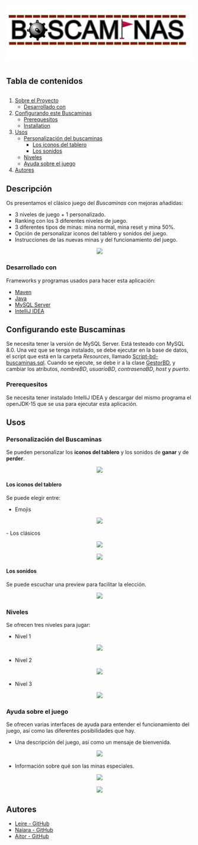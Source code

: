 ![logo]

<!-- TABLE OF CONTENTS -->
  <summary><h2 style="display: inline-block">Tabla de contenidos</h2></summary>
  <ol>
    <li>
      <a href="#descripcion">Sobre el Proyecto</a>
      <ul>
        <li><a href="#desarrollado-con">Desarrollado con</a></li>
      </ul>
    </li>
    <li>
      <a href="#configurando-este-buscaminas">Configurando este Buscaminas</a>
      <ul>
        <li><a href="#prerequesitos">Prerequesitos</a></li>
        <li><a href="#installation">Installation</a></li>
      </ul>
    </li>
    <li>
        <a href="#usos">Usos</a>
        <ul>
            <li><a href="#personalizacion-del-buscaminas">Personalización del buscaminas</a>
                <ul>
                    <li><a href="#los-iconos-del-tablero">Los iconos del tablero</a></li>
                    <li><a href="#los-sonidos">Los sonidos</a></li>
                </ul>
            </li>
            <li><a href="#niveles">Niveles</a></li>
            <li><a href="#ayuda-sobre-el-juego">Ayuda sobre el juego</a></li>
        </ul>
    </li>
    <li><a href="#autores">Autores</a></li>
  </ol>

## Descripción

Os presentamos el clásico juego del *Buscaminas* con mejoras añadidas:

- 3 niveles de juego + 1 personalizado. 
- Ranking con los 3 diferentes niveles de juego.
- 3 diferentes tipos de minas: mina normal, mina reset y mina 50%.
- Opción de personalizar iconos del tablero y sonidos del juego.
- Instrucciones de las nuevas minas y del funcionamiento del juego.



<p align="center">
  <img src="https://raw.githubusercontent.com/NaiaraManeiro/BuscaminasSimple/feature/readme/images/ventana_nivel1_jugada.png?token=AKRAPAFXK4SPQ2AKZMCE3ALAD7H2O">
</p>

### Desarrollado con
Frameworks y programas usados para hacer esta aplicación:
* [Maven](https://maven.apache.org)
* [Java](https://www.java.com)
* [MySQL Server](https://www.mysql.com)
* [IntelliJ IDEA](https://www.jetbrains.com)


<!-- GETTING STARTED -->
## Configurando este Buscaminas

Se necesita tener la versión de MySQL Server. Está testeado con MySQL 8.0. Una vez que se tenga instalado, 
se debe ejecutar en la base de datos, el script que está en la carpeta _Resources_, llamado [Script-bd-buscaminas.sql](https://github.com/NaiaraManeiro/BuscaminasSimple/blob/master/src/main/resources/Script-bd-buscaminas.sql).
Cuando se ejecute, se debe ir a la clase [GestorBD](https://github.com/NaiaraManeiro/BuscaminasSimple/blob/master/src/main/java/packControlador/GestorBD.java), y cambiar los atributos, _nombreBD_, _usuarioBD_, _contrasenaBD_, _host_ y _puerto_.

### Prerequesitos
Se necesita tener instalado IntelliJ IDEA y descargar del mismo programa el openJDK-15 que se usa para ejecutar esta aplicación.

<!-- USAGE EXAMPLES -->
## Usos

### Personalización del Buscaminas
Se pueden personalizar los **iconos del tablero** y los sonidos de **ganar** y de **perder**.

<p align="center">
  <img src="https://raw.githubusercontent.com/NaiaraManeiro/BuscaminasSimple/feature/readme/images/ventana_iconos.png?token=AKRAPAGICXCA5JY45ZP3JJ3AD7H2O">
</p>

#### Los iconos del tablero
Se puede elegir entre:
- Emojis

<p align="center">
  <img src="https://raw.githubusercontent.com/NaiaraManeiro/BuscaminasSimple/feature/readme/images/ventana_buscaminas_emoji.png?token=AKRAPAHSN2J2QYEJIN7ZWOLAD7H2W"/>
</p>
- Los clásicos

<p align="center">
  <img src="https://raw.githubusercontent.com/NaiaraManeiro/BuscaminasSimple/feature/readme/images/ventana_buscaminas_classic2.png?token=AKRAPACFG6GKMPXXRUKD2MTAD7H2Y"/>
</p>

<p align="center">
  <img src="https://raw.githubusercontent.com/NaiaraManeiro/BuscaminasSimple/feature/readme/images/ventana_nivel1_jugada.png?token=AKRAPAFXK4SPQ2AKZMCE3ALAD7H2O"/>
</p>

#### Los sonidos
Se puede escuchar una preview para facilitar la elección.

<p align="center">
<img src="https://raw.githubusercontent.com/NaiaraManeiro/BuscaminasSimple/feature/readme/images/ventana_sonidos.png?token=AKRAPAHUCJC55B5KE6ELYYDAD7H2G" />
</p>


### Niveles

Se ofrecen tres niveles para jugar:

- Nivel 1

<p align="center">
<img src="https://raw.githubusercontent.com/NaiaraManeiro/BuscaminasSimple/feature/readme/images/ventana_nivel1_jugada.png?token=AKRAPAFXK4SPQ2AKZMCE3ALAD7H2O" />
</p>

- Nivel 2

<p align="center">
<img src="https://raw.githubusercontent.com/NaiaraManeiro/BuscaminasSimple/feature/readme/images/ventana_nivel_2.png?token=AKRAPAF5TNORHEEFUYUJYADAD7H2K" />
</p>

- Nivel 3

<p align="center">
<img src="https://raw.githubusercontent.com/NaiaraManeiro/BuscaminasSimple/feature/readme/images/ventana_nivel_3.png?token=AKRAPACD7VQO34XF4M35G2DAD7H2I" />
</p>

### Ayuda sobre el juego

Se ofrecen varias interfaces de ayuda para entender el funcionamiento del juego, así como las diferentes posibilidades que hay.
- Una descripción del juego, así como un mensaje de bienvenida.
<p align="center">
<img src="https://raw.githubusercontent.com/NaiaraManeiro/BuscaminasSimple/feature/readme/images/ayuda-info-juego.png?token=AKRAPADZU5RQPJD6LGW4FBLAD755S" />
</p>

- Información sobre qué son las minas especiales.

<p align="center">
<img src="https://raw.githubusercontent.com/NaiaraManeiro/BuscaminasSimple/feature/readme/images/ayuda-minas-especiales.png?token=AKRAPAEOOV5MI2I6YC77IP3AD755U" />
</p>


<p align="center">
<img src="https://raw.githubusercontent.com/NaiaraManeiro/BuscaminasSimple/feature/readme/images/ayuda-como-jugar.png?token=AKRAPAACPP6G2SH2IC7DNA3AD755O" />
</p>



## Autores
* [Leire - GitHub](https://github.com/leiregonzalez11)
* [Naiara - GitHub](https://github.com/NaiaraManeiro)
* [Aitor - GitHub](https://github.com/aitorjus)

<!-- MARKDOWN LINKS & IMAGES -->
<!-- https://www.markdownguide.org/basic-syntax/#reference-style-links -->
[logo]: images/logo.png
